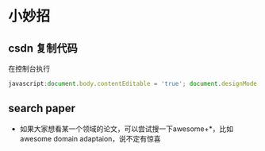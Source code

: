 
# 小妙招

## csdn 复制代码

在控制台执行

```js
javascript:document.body.contentEditable = 'true'; document.designMode = 'on'; void 0
```

## search paper

* 如果大家想看某一个领域的论文，可以尝试搜一下awesome+*，比如awesome domain adaptaion，说不定有惊喜
